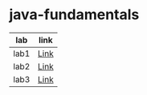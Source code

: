 # java-fundamentals

| lab  | link                 |
|------|----------------------|
| lab1 | [Link](basics)       |
| lab2 | [Link](basiclibrary) |
| lab3 | [Link](linter)       |
